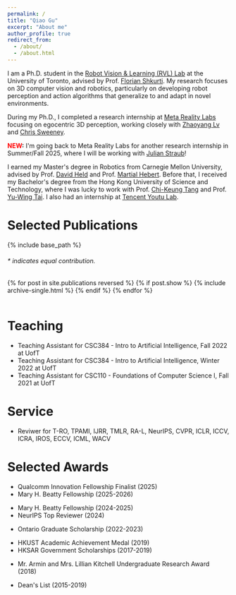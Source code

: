 ```yaml
---
permalink: /
title: "Qiao Gu"
excerpt: "About me"
author_profile: true
redirect_from: 
  - /about/
  - /about.html
---
```


I am a Ph.D. student in the [Robot Vision & Learning (RVL) Lab](https://rvl.cs.toronto.edu/) at the University of Toronto, advised by Prof. [Florian Shkurti](http://www.cs.toronto.edu/~florian/). 
My research focuses on 3D computer vision and robotics, particularly on developing robot perception and action algorithms that generalize to and adapt in novel environments. 
<!-- Currently, I am exploring open-world 3D scene understanding algorithms that leverage the power of 2D foundation models. -->

During my Ph.D., I completed a research internship at [Meta Reality Labs](https://about.meta.com/realitylabs/) focusing on egocentric 3D perception, working closely with [Zhaoyang Lv](https://lvzhaoyang.github.io/) and [Chris Sweeney](https://scholar.google.com/citations?user=h-CpQGgAAAAJ&hl=en). 

**<span style="color:red;">NEW</span>:** I'm going back to Meta Reality Labs for another research internship in Summer/Fall 2025, where I will be working with [Julian Straub](https://jstraub.github.io/)!


I earned my Master's degree in Robotics from Carnegie Mellon University, advised by Prof. [David Held](https://davheld.github.io/) and Prof. [Martial Hebert](http://www.cs.cmu.edu/~hebert/). Before that, I received my Bachelor's degree from the Hong Kong University of Science and Technology, where I was lucky to work with Prof. [Chi-Keung Tang](http://www.cs.ust.hk/~cktang/bio-sketch-review.htm) and Prof. [Yu-Wing Tai](https://www.cse.ust.hk/admin/people/faculty/profile/yuwing). I also had an internship at [Tencent Youtu Lab](https://open.youtu.qq.com/#/open). 



# Selected Publications 

{% include base_path %}

<h6>* indicates equal contribution. </h6>

<table style="width:100%;border:0px;border-spacing:0px;border-collapse:separate;margin-right:auto;margin-left:auto;">
<tbody>
  {% for post in site.publications reversed %}
    {% if post.show %}
      {% include archive-single.html %}
    {% endif %}
  {% endfor %}
</tbody>
</table>

# Teaching

* Teaching Assistant for CSC384 - Intro to Artificial Intelligence, Fall 2022 at UofT
* Teaching Assistant for CSC384 - Intro to Artificial Intelligence, Winter 2022 at UofT
* Teaching Assistant for CSC110 - Foundations of Computer Science I, Fall 2021 at UofT

# Service

* Reviwer for T-RO, TPAMI, IJRR, TMLR, RA-L, NeurIPS, CVPR, ICLR, ICCV, ICRA, IROS, ECCV, ICML, WACV

# Selected Awards

* Qualcomm Innovation Fellowship Finalist (2025)
* Mary H. Beatty Fellowship (2025-2026)
<!-- * Kwok Sau Po Scholarship (2025) -->
<!-- * The Fahiem Bacchus Memorial Graduate Student Scholarship (2025) -->
* Mary H. Beatty Fellowship (2024-2025)
* NeurIPS Top Reviewer (2024)
<!-- * Ray Reiter Graduate Award (2024) -->
* Ontario Graduate Scholarship (2022-2023)
<!-- * Acres Productive Technologies Inc./Joseph Yonan Memorial Fellowship (2023) -->
* HKUST Academic Achievement Medal (2019)
* HKSAR Government Scholarships (2017-2019)
<!-- * High Fashion Charitable Foundation Exchange Scholarships (2018) -->
* Mr. Armin and Mrs. Lillian Kitchell Undergraduate Research Award (2018)
<!-- * HKSAR Government Scholarship Fund - Reaching Out Award (2017) -->
<!-- * HKSAR Government Scholarship Fund - Talent Development Scholarship (2017) -->
* Dean's List (2015-2019)
